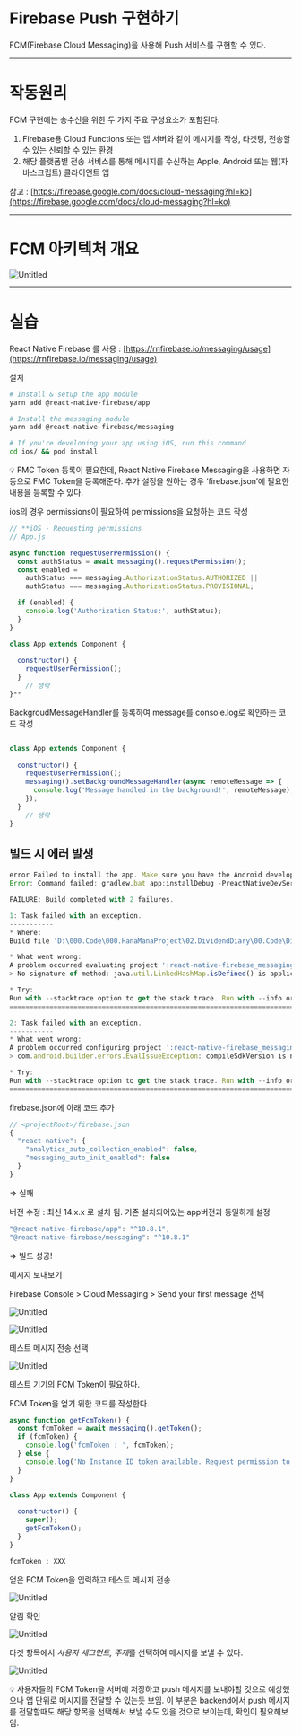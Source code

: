 # Firebase Push 구현하기

FCM(Firebase Cloud Messaging)을 사용해 Push 서비스를 구현할 수 있다.

---

# 작동원리

FCM 구현에는 송수신을 위한 두 가지 주요 구성요소가 포함된다.

1. Firebase용 Cloud Functions 또는 앱 서버와 같이 메시지를 작성, 타겟팅, 전송할 수 있는 신뢰할 수 있는 환경
2. 해당 플랫폼별 전송 서비스를 통해 메시지를 수신하는 Apple, Android 또는 웹(자바스크립트) 클라이언트 앱

참고 : [https://firebase.google.com/docs/cloud-messaging?hl=ko](https://firebase.google.com/docs/cloud-messaging?hl=ko)

---

# FCM 아키텍처 개요

![Untitled](Firebase%20P%205b277/Untitled.png)

---

# 실습

React Native Firebase 를 사용 : [https://rnfirebase.io/messaging/usage](https://rnfirebase.io/messaging/usage)

설치

```bash
# Install & setup the app module
yarn add @react-native-firebase/app

# Install the messaging module
yarn add @react-native-firebase/messaging

# If you're developing your app using iOS, run this command
cd ios/ && pod install
```

<aside>
💡 FMC Token 등록이 필요한데, React Native Firebase Messaging을 사용하면 자동으로 FMC Token을 등록해준다.
추가 설정을 원하는 경우 ‘firebase.json’에 필요한 내용을 등록할 수 있다.

</aside>

ios의 경우 permissions이 필요하여 permissions을 요청하는 코드 작성

```jsx
// **iOS - Requesting permissions
// App.js

async function requestUserPermission() {
  const authStatus = await messaging().requestPermission();
  const enabled = 
    authStatus === messaging.AuthorizationStatus.AUTHORIZED || 
    authStatus === messaging.AuthorizationStatus.PROVISIONAL;

  if (enabled) {
    console.log('Authorization Status:', authStatus);
  }
}

class App extends Component {
    
  constructor() {
    requestUserPermission();
  }
	// 생략
}**

```

BackgroudMessageHandler를 등록하여 message를 console.log로 확인하는 코드 작성

```jsx

class App extends Component {
    
  constructor() {
    requestUserPermission();
    messaging().setBackgroundMessageHandler(async remoteMessage => {
      console.log('Message handled in the background!', remoteMessage);
    });
  }
	// 생략
}
```

## 빌드 시 에러 발생

```jsx
error Failed to install the app. Make sure you have the Android development environment set up: https://reactnative.dev/docs/environment-setup.
Error: Command failed: gradlew.bat app:installDebug -PreactNativeDevServerPort=8081

FAILURE: Build completed with 2 failures.

1: Task failed with an exception.
-----------
* Where:
Build file 'D:\000.Code\000.HanaManaProject\02.DividendDiary\00.Code\DividendDiary\node_modules\@react-native-firebase\messaging\android\build.gradle' line: 83

* What went wrong:
A problem occurred evaluating project ':react-native-firebase_messaging'.
> No signature of method: java.util.LinkedHashMap.isDefined() is applicable for argument types: (String) values: [messaging_auto_init_enabled]

* Try:
Run with --stacktrace option to get the stack trace. Run with --info or --debug option to get more log output. Run with --scan to get full insights.
==============================================================================

2: Task failed with an exception.
-----------
* What went wrong:
A problem occurred configuring project ':react-native-firebase_messaging'.
> com.android.builder.errors.EvalIssueException: compileSdkVersion is not specified. Please add it to build.gradle

* Try:
Run with --stacktrace option to get the stack trace. Run with --info or --debug option to get more log output. Run with --scan to get full insights.
==============================================================================
```

firebase.json에 아래 코드 추가

```jsx
// <projectRoot>/firebase.json
{
  "react-native": {
    "analytics_auto_collection_enabled": false,
    "messaging_auto_init_enabled": false
  }
}
```

⇒ 실패

버전 수정 : 최신 14.x.x 로 설치 됨. 기존 설치되어있는 app버전과 동일하게 설정

```jsx
"@react-native-firebase/app": "^10.8.1",
"@react-native-firebase/messaging": "^10.8.1"
```

⇒ 빌드 성공!

메시지 보내보기

Firebase Console > Cloud Messaging > Send your first message 선택

![Untitled](Firebase%20P%205b277/Untitled%201.png)

![Untitled](Firebase%20P%205b277/Untitled%202.png)

테스트 메시지 전송 선택

![Untitled](Firebase%20P%205b277/Untitled%203.png)

테스트 기기의 FCM Token이 필요하다.

FCM Token을 얻기 위한 코드를 작성한다.

```jsx
async function getFcmToken() {
  const fcmToken = await messaging().getToken();
  if (fcmToken) {
    console.log('fcmToken : ', fcmToken);
  } else {
    console.log('No Instance ID token available. Request permission to generate one.');
  }
}

class App extends Component {
    
  constructor() {
    super();
    getFcmToken();
  }
}
```

```jsx
fcmToken : XXX
```

얻은 FCM Token을 입력하고 테스트 메시지 전송

![Untitled](Firebase%20P%205b277/Untitled%204.png)

알림 확인

![Untitled](Firebase%20P%205b277/Untitled%205.png)

타겟 항목에서 *사용자 세그먼트, 주제*를 선택하여 메시지를 보낼 수 있다.

![Untitled](Firebase%20P%205b277/Untitled%206.png)

<aside>
💡 사용자들의 FCM Token을 서버에 저장하고 push 메시지를 보내야할 것으로 예상했으나 앱 단위로 메시지를 전달할 수 있는듯 보임.
이 부분은 backend에서 push 메시지를 전달할때도 해당 항목을 선택해서 보낼 수도 있을 것으로 보이는데, 확인이 필요해보임.

</aside>
